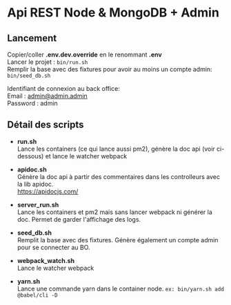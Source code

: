 # Api REST Node & MongoDB + Admin

## Lancement
Copier/coller **.env.dev.override** en le renommant **.env**<br>
Lancer le projet : `bin/run.sh` <br>
Remplir la base avec des fixtures pour avoir au moins un compte admin: `bin/seed_db.sh`

Identifiant de connexion au back office:<br>
Email : admin@admin.admin<br/>
Password : admin

## Détail des scripts
- **run.sh**<br>
  Lance les containers (ce qui lance aussi pm2), génère la doc api (voir ci-dessous) et lance le watcher webpack


- **apidoc.sh**<br>
  Génère la doc api à partir des commentaires dans les controlleurs avec la lib apidoc.<br>
  https://apidocjs.com/


- **server_run.sh**<br>
  Lance les containers et pm2 mais sans lancer webpack ni générer la doc. Permet de garder l'affichage des logs.


- **seed_db.sh**<br>
  Remplit la base avec des fixtures. Génère également un compte admin pour se connecter au BO.


- **webpack_watch.sh**<br>
  Lance le watcher webpack


- **yarn.sh**<br>
  Lance une commande yarn dans le container node. `ex: bin/yarn.sh add @babel/cli -D`
